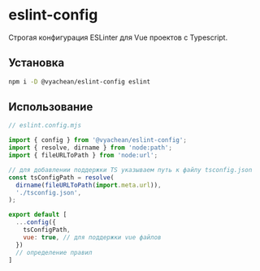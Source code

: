 # eslint-config

Строгая конфигурация ESLinter для Vue проектов c Typescript.

## Установка

```bash
npm i -D @vyachean/eslint-config eslint
```

## Использование

```mjs
// eslint.config.mjs

import { config } from '@vyachean/eslint-config';
import { resolve, dirname } from 'node:path';
import { fileURLToPath } from 'node:url';

// для добавлении поддержки TS указываем путь к файлу tsconfig.json
const tsConfigPath = resolve(
  dirname(fileURLToPath(import.meta.url)),
  './tsconfig.json',
);

export default [
  ...config({
    tsConfigPath,
    vue: true, // для поддержки vue файлов
  })
  // определение правил
]

```